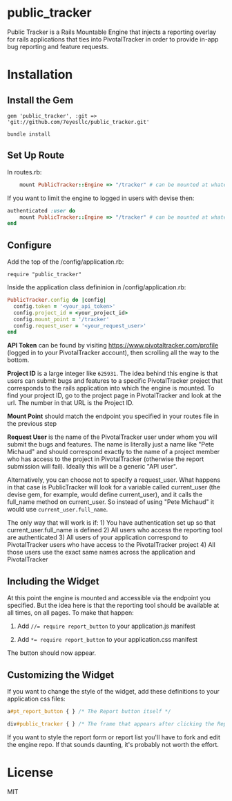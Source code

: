 public_tracker
==============

Public Tracker is a Rails Mountable Engine that injects a reporting overlay for rails applications that ties into PivotalTracker in order to provide in-app bug reporting and feature requests.

Installation
============

## Install the Gem

    gem 'public_tracker', :git => 'git://github.com/7eyesllc/public_tracker.git'

    bundle install

## Set Up Route

In routes.rb:

```ruby
    mount PublicTracker::Engine => "/tracker" # can be mounted at whatever endpoint you want, not just /tracker
```

If you want to limit the engine to logged in users with devise then:

```ruby
authenticated :user do
    mount PublicTracker::Engine => "/tracker" # can be mounted at whatever endpoint you want, not just /tracker
end
```

## Configure

Add the top of the /config/application.rb:

    require "public_tracker"

Inside the application class defininion in /config/application.rb:

```ruby
PublicTracker.config do |config|
  config.token = '<your_api_token>'
  config.project_id = <your_project_id>
  config.mount_point = '/tracker'
  config.request_user = '<your_request_user>'
end
```

**API Token** can be found by visiting https://www.pivotaltracker.com/profile (logged in to your PivotalTracker account),
then scrolling all the way to the bottom.

**Project ID** is a large integer like `625931`. The idea behind this engine is that users can submit bugs and features
to a specific PivotalTracker project that corresponds to the rails application into which the engine is mounted. To find
your project ID, go to the project page in PivotalTracker and look at the url. The number in that URL is the Project ID.

**Mount Point** should match the endpoint you specified in your routes file in the previous step

**Request User** is the name of the PivotalTracker user under whom you will submit the bugs and features. The name is
literally just a name like "Pete Michaud" and should correspond exactly to the name of a project member who has access
to the project in PivotalTracker (otherwise the report submission will fail). Ideally this will be a generic "API user".

Alternatively, you can choose not to specify a request_user. What happens in that case is PublicTracker will look for a
variable called current_user (the devise gem, for example, would define current_user), and it calls the full_name method
on current_user. So instead of using "Pete Michaud" it would use `current_user.full_name`.

The only way that will work is if:
    1) You have authentication set up so that current_user.full_name is defined
    2) All users who access the reporting tool are authenticated
    3) All users of your application correspond to PivotalTracker users who have access to the PivotalTracker project
    4) All those users use the exact same names across the application and PivotalTracker

## Including the Widget

At this point the engine is mounted and accessible via the endpoint you specified. But the idea here is that the
reporting tool should be available at all times, on all pages. To make that happen:

1) Add `//= require report_button` to your application.js manifest

2) Add `*= require report_button` to your application.css manifest

The button should now appear.

## Customizing the Widget

If you want to change the style of the widget, add these definitions to your application css files:

```css
a#pt_report_button { } /* The Report button itself */

div#public_tracker { } /* The frame that appears after clicking the Report button */
```

If you want to style the report form or report list you'll have to fork and edit the engine repo. If that sounds
daunting, it's probably not worth the effort.

License
=======

MIT

